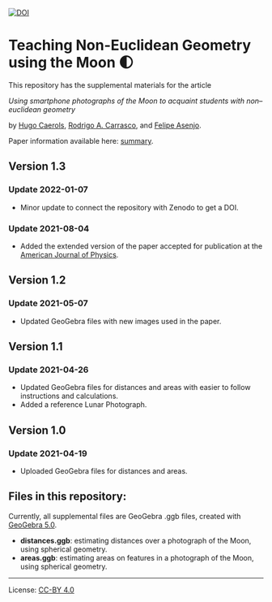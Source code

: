 [![DOI](https://zenodo.org/badge/359558759.svg)](https://zenodo.org/badge/latestdoi/359558759)
# Teaching Non-Euclidean Geometry using the Moon :first_quarter_moon:

This repository has the supplemental materials for the article

*Using smartphone photographs of the Moon to acquaint students with non–euclidean geometry*

by [Hugo Caerols](https://ingenieria.uai.cl/profesor/hugo-caerols/), [Rodrigo A. Carrasco](https://www.raxlab.science/members/rodrigo-a.-carrasco/), and [Felipe Asenjo](https://ingenieria.uai.cl/profesor/felipe-asenjo/).

Paper information available here: [summary](https://www.raxlab.science/publication/caerols-2021-moon-ajp/).

## Version 1.3

### Update 2022-01-07
- Minor update to connect the repository with Zenodo to get a DOI.

### Update 2021-08-04
- Added the extended version of the paper accepted for publication at the [American Journal of Physics](https://aapt.scitation.org/journal/ajp).

## Version 1.2

### Update 2021-05-07
- Updated GeoGebra files with new images used in the paper.

## Version 1.1

### Update 2021-04-26
- Updated GeoGebra files for distances and areas with easier to follow instructions and calculations.
- Added a reference Lunar Photograph.

## Version 1.0

### Update 2021-04-19
- Uploaded GeoGebra files for distances and areas.

## Files in this repository:
Currently, all supplemental files are GeoGebra .ggb files, created with [GeoGebra 5.0](https://www.geogebra.org/).
- **distances.ggb**: estimating distances over a photograph of the Moon, using spherical geometry.
- **areas.ggb**: estimating areas on features in a photograph of the Moon, using spherical geometry.

---
License: [CC-BY 4.0](https://creativecommons.org/licenses/by/4.0/)
